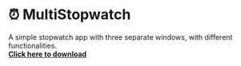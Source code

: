 # ⏰ MultiStopwatch
A simple stopwatch app with three separate windows, with different functionalities.
<br/>
[**Click here to download**](https://github.com/bzmind/MultiStopwatch/releases/download/v1.0.0/MultiStopwatchSetup.exe)
